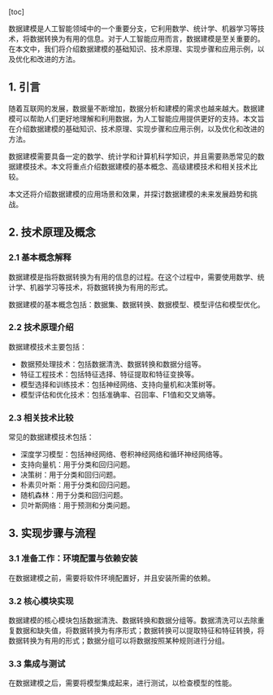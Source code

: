 
[toc]                    
                
                
数据建模是人工智能领域中的一个重要分支，它利用数学、统计学、机器学习等技术，将数据转换为有用的信息。对于人工智能应用而言，数据建模是至关重要的。在本文中，我们将介绍数据建模的基础知识、技术原理、实现步骤和应用示例，以及优化和改进的方法。

## 1. 引言

随着互联网的发展，数据量不断增加，数据分析和建模的需求也越来越大。数据建模可以帮助人们更好地理解和利用数据，为人工智能应用提供更好的支持。本文旨在介绍数据建模的基础知识、技术原理、实现步骤和应用示例，以及优化和改进的方法。

数据建模需要具备一定的数学、统计学和计算机科学知识，并且需要熟悉常见的数据建模技术。本文将重点介绍数据建模的基本概念、高级建模技术和相关技术比较。

本文还将介绍数据建模的应用场景和效果，并探讨数据建模的未来发展趋势和挑战。

## 2. 技术原理及概念

### 2.1 基本概念解释

数据建模是指将数据转换为有用的信息的过程。在这个过程中，需要使用数学、统计学、机器学习等技术，将数据转换为有用的形式。

数据建模的基本概念包括：数据集、数据转换、数据模型、模型评估和模型优化。

### 2.2 技术原理介绍

数据建模技术主要包括：

- 数据预处理技术：包括数据清洗、数据转换和数据分组等。
- 特征工程技术：包括特征选择、特征提取和特征变换等。
- 模型选择和训练技术：包括神经网络、支持向量机和决策树等。
- 模型评估和优化技术：包括准确率、召回率、F1值和交叉熵等。

### 2.3 相关技术比较

常见的数据建模技术包括：

- 深度学习模型：包括神经网络、卷积神经网络和循环神经网络等。
- 支持向量机：用于分类和回归问题。
- 决策树：用于分类和回归问题。
- 朴素贝叶斯：用于分类和回归问题。
- 随机森林：用于分类和回归问题。
- 贝叶斯网络：用于预测和分类问题。

## 3. 实现步骤与流程

### 3.1 准备工作：环境配置与依赖安装

在数据建模之前，需要将软件环境配置好，并且安装所需的依赖。

### 3.2 核心模块实现

数据建模的核心模块包括数据清洗、数据转换和数据分组等。数据清洗可以去除重复数据和缺失值，将数据转换为有序形式；数据转换可以提取特征和特征转换，将数据转换为有用的形式；数据分组可以将数据按照某种规则进行分组。

### 3.3 集成与测试

在数据建模之后，需要将模型集成起来，进行测试，以检查模型的性能。

